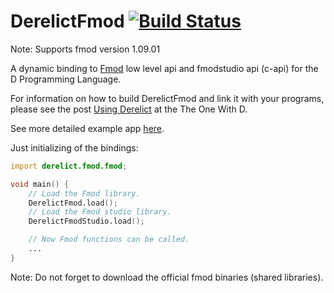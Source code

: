 DerelictFmod [![Build Status](https://travis-ci.org/Extrawurst/DerelictFmod.svg)](https://travis-ci.org/Extrawurst/DerelictFmod)
============

Note:
Supports fmod version 1.09.01

A dynamic binding to [Fmod](http://www.fmod.org/) low level api and fmodstudio api (c-api) for the D Programming Language.

For information on how to build DerelictFmod and link it with your programs, please see the post [Using Derelict](https://derelictorg.github.io/using.html) at the The One With D.

See more detailed example app [here](source/app.d).

Just initializing of the bindings:

```D
import derelict.fmod.fmod;

void main() {
    // Load the Fmod library.
    DerelictFmod.load();
    // Load the Fmod studio library.
    DerelictFmodStudio.load();

    // Now Fmod functions can be called.
    ...
}
```

Note: Do not forget to download the official fmod binaries (shared libraries).
